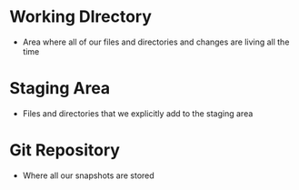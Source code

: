 # Working DIrectory
 - Area where all of our files and directories and changes are living all the time

# Staging Area
 - Files and directories that we explicitly add to the staging area

# Git Repository
 - Where all our snapshots are stored